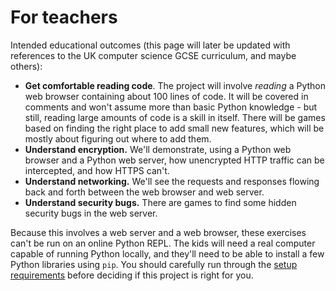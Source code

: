 # For teachers

Intended educational outcomes (this page will later be updated with references
to the UK computer science GCSE curriculum, and maybe others):

* **Get comfortable reading code**. The project will involve _reading_ a
  Python web browser containing about 100 lines of code. It will be covered
  in comments and won't assume more than basic Python knowledge - but still,
  reading large amounts of code is a skill in itself. There will be games
  based on finding the right place to add small new features, which will be
  mostly about figuring out where to add them.
* **Understand encryption.** We'll demonstrate, using a Python web
  browser and a Python web server, how unencrypted HTTP traffic can be
  intercepted, and how HTTPS can't.
* **Understand networking.** We'll see the requests and responses flowing
  back and forth between the web browser and web server.
* **Understand security bugs.** There are games to find some hidden security
  bugs in the web server.

Because this involves a web server and a web browser, these exercises can't
be run on an online Python REPL. The kids will need a real computer capable
of running Python locally, and they'll need to be able to install a few Python
libraries using `pip`. You should carefully run through the [setup requirements](setup.md)
before deciding if this project is right for you.
